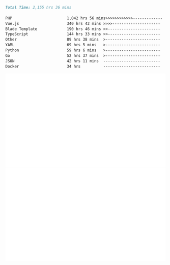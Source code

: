 <!--START_SECTION:waka-->

```markdown
Total Time: 2,155 hrs 36 mins

PHP                        1,042 hrs 56 mins>>>>>>>>>>>>-------------   46.45 %
Vue.js                     340 hrs 42 mins >>>>---------------------   15.17 %
Blade Template             190 hrs 46 mins >>-----------------------   08.50 %
TypeScript                 144 hrs 33 mins >>-----------------------   06.44 %
Other                      89 hrs 38 mins  >------------------------   03.99 %
YAML                       69 hrs 5 mins   >------------------------   03.08 %
Python                     59 hrs 6 mins   >------------------------   02.63 %
Go                         52 hrs 37 mins  >------------------------   02.34 %
JSON                       42 hrs 11 mins  -------------------------   01.88 %
Docker                     34 hrs          -------------------------   01.51 %
```

<!--END_SECTION:waka-->
<p align="center">
    <img src="https://raw.githubusercontent.com/rjp2525/rjp2525/output/generated/overview.svg">
    <img src="https://raw.githubusercontent.com/rjp2525/rjp2525/output/generated/languages.svg">
</p>
